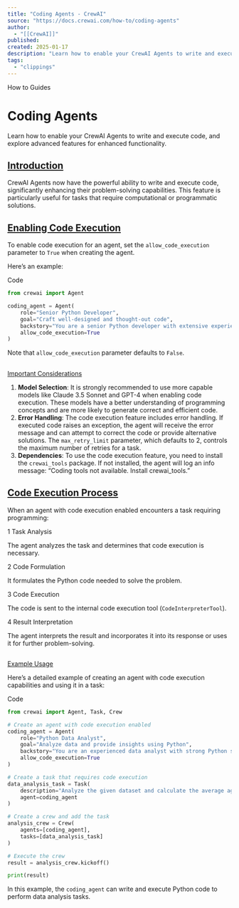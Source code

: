 ```yaml
---
title: "Coding Agents - CrewAI"
source: "https://docs.crewai.com/how-to/coding-agents"
author:
  - "[[CrewAI]]"
published:
created: 2025-01-17
description: "Learn how to enable your CrewAI Agents to write and execute code, and explore advanced features for enhanced functionality."
tags:
  - "clippings"
---
```


How to Guides

# Coding Agents

Learn how to enable your CrewAI Agents to write and execute code, and explore advanced features for enhanced functionality.

## [Introduction​](https://docs.crewai.com/how-to/#introduction)

CrewAI Agents now have the powerful ability to write and execute code, significantly enhancing their problem-solving capabilities. This feature is particularly useful for tasks that require computational or programmatic solutions.

## [Enabling Code Execution](https://docs.crewai.com/how-to/#enabling-code-execution)

To enable code execution for an agent, set the `allow_code_execution` parameter to `True` when creating the agent.

Here’s an example:

Code

```python
from crewai import Agent

coding_agent = Agent(
    role="Senior Python Developer",
    goal="Craft well-designed and thought-out code",
    backstory="You are a senior Python developer with extensive experience in software architecture and best practices.",
    allow_code_execution=True
)
```

Note that `allow_code_execution` parameter defaults to `False`.

##

[Important Considerations​](https://docs.crewai.com/how-to/#important-considerations)

1. **Model Selection**: It is strongly recommended to use more capable models like Claude 3.5 Sonnet and GPT-4 when enabling code execution. These models have a better understanding of programming concepts and are more likely to generate correct and efficient code.
2. **Error Handling**: The code execution feature includes error handling. If executed code raises an exception, the agent will receive the error message and can attempt to correct the code or provide alternative solutions. The `max_retry_limit` parameter, which defaults to 2, controls the maximum number of retries for a task.
3. **Dependencies**: To use the code execution feature, you need to install the `crewai_tools` package. If not installed, the agent will log an info message: “Coding tools not available. Install crewai_tools.”

## [Code Execution Process​](https://docs.crewai.com/how-to/#code-execution-process)

When an agent with code execution enabled encounters a task requiring programming:

1 Task Analysis

The agent analyzes the task and determines that code execution is necessary.

2 Code Formulation

It formulates the Python code needed to solve the problem.

3 Code Execution

The code is sent to the internal code execution tool (`CodeInterpreterTool`).

4 Result Interpretation

The agent interprets the result and incorporates it into its response or uses it for further problem-solving.

##

[​Example Usage](https://docs.crewai.com/how-to/#example-usage)

Here’s a detailed example of creating an agent with code execution capabilities and using it in a task:

Code

```python
from crewai import Agent, Task, Crew

# Create an agent with code execution enabled
coding_agent = Agent(
    role="Python Data Analyst",
    goal="Analyze data and provide insights using Python",
    backstory="You are an experienced data analyst with strong Python skills.",
    allow_code_execution=True
)

# Create a task that requires code execution
data_analysis_task = Task(
    description="Analyze the given dataset and calculate the average age of participants.",
    agent=coding_agent
)

# Create a crew and add the task
analysis_crew = Crew(
    agents=[coding_agent],
    tasks=[data_analysis_task]
)

# Execute the crew
result = analysis_crew.kickoff()

print(result)
```

In this example, the `coding_agent` can write and execute Python code to perform data analysis tasks.
